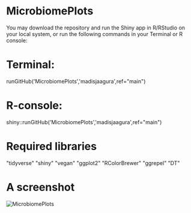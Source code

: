 # MicrobiomePlots

You may download the repository and run the Shiny app in R/RStudio on your local system, or run the following commands in your Terminal or R console:

# Terminal: 
runGitHub('MicrobiomePlots','madisjaagura',ref="main")

# R-console: 
shiny::runGitHub('MicrobiomePlots','madisjaagura',ref="main")

# Required libraries
"tidyverse"
"shiny"
"vegan"
"ggplot2"
"RColorBrewer"
"ggrepel"
"DT"

# A screenshot
![MicrobiomePlots](https://user-images.githubusercontent.com/48711418/136289294-0c366258-8abb-4231-868c-415b1d7662cb.PNG)
